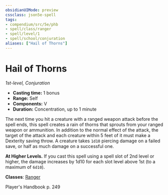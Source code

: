 ```yaml
---
obsidianUIMode: preview
cssclass: json5e-spell
tags:
- compendium/src/5e/phb
- spell/class/ranger
- spell/level/1
- spell/school/conjuration
aliases: ["Hail of Thorns"]
---
```

# Hail of Thorns
*1st-level, Conjuration*  

- **Casting time:** 1 bonus
- **Range:** Self
- **Components:** V
- **Duration:** Concentration, up to 1 minute

The next time you hit a creature with a ranged weapon attack before the spell ends, this spell creates a rain of thorns that sprouts from your ranged weapon or ammunition. In addition to the normal effect of the attack, the target of the attack and each creature within 5 feet of it must make a Dexterity saving throw. A creature takes `1d10` piercing damage on a failed save, or half as much damage on a successful one.

**At Higher Levels.** If you cast this spell using a spell slot of 2nd level or higher, the damage increases by 1d10 for each slot level above 1st (to a maximum of `6d10`).

**Classes**: [Ranger](../classes/ranger.md#)

Player's Handbook p. 249
